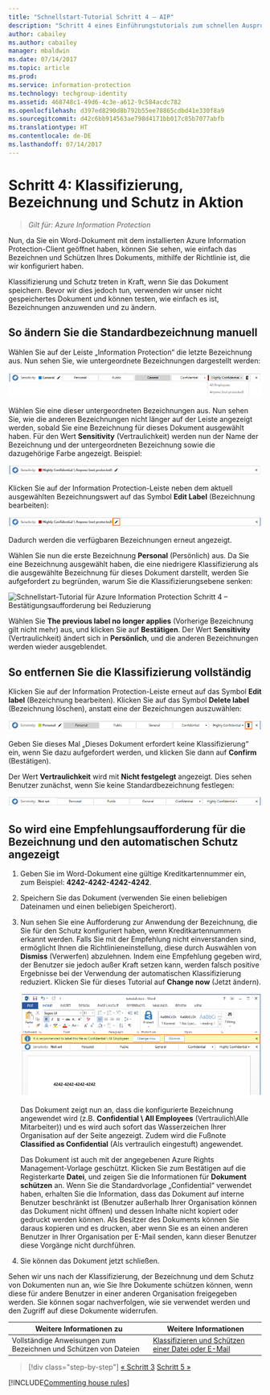 ```yaml
---
title: "Schnellstart-Tutorial Schritt 4 – AIP"
description: "Schritt 4 eines Einführungstutorials zum schnellen Ausprobieren von Azure Information Protection – Bezeichnung und Schutz in Aktion."
author: cabailey
ms.author: cabailey
manager: mbaldwin
ms.date: 07/14/2017
ms.topic: article
ms.prod: 
ms.service: information-protection
ms.technology: techgroup-identity
ms.assetid: 468748c1-49d6-4c3e-a612-9c584acdc782
ms.openlocfilehash: d397ed8290d8b792b55ee78865cdbd41e330f8a9
ms.sourcegitcommit: d42c6bb914563ae798d4171bb017c85b7077abfb
ms.translationtype: HT
ms.contentlocale: de-DE
ms.lasthandoff: 07/14/2017
---
```

# <a name="step-4-see-classification-labeling-and-protection-in-action"></a>Schritt 4: Klassifizierung, Bezeichnung und Schutz in Aktion 

>*Gilt für: Azure Information Protection*

Nun, da Sie ein Word-Dokument mit dem installierten Azure Information Protection-Client geöffnet haben, können Sie sehen, wie einfach das Bezeichnen und Schützen Ihres Dokuments, mithilfe der Richtlinie ist, die wir konfiguriert haben.

Klassifizierung und Schutz treten in Kraft, wenn Sie das Dokument speichern. Bevor wir dies jedoch tun, verwenden wir unser nicht gespeichertes Dokument und können testen, wie einfach es ist, Bezeichnungen anzuwenden und zu ändern.

## <a name="to-manually-change-our-default-label"></a>So ändern Sie die Standardbezeichnung manuell

Wählen Sie auf der Leiste „Information Protection“ die letzte Bezeichnung aus. Nun sehen Sie, wie untergeordnete Bezeichnungen dargestellt werden:

![Schnellstart-Tutorial für Azure Information Protection Schritt 4 – Auswählen einer untergeordneten Bezeichnung](../media/info-protect-sub-labelsv2.png)

Wählen Sie eine dieser untergeordneten Bezeichnungen aus. Nun sehen Sie, wie die anderen Bezeichnungen nicht länger auf der Leiste angezeigt werden, sobald Sie eine Bezeichnung für dieses Dokument ausgewählt haben. Für den Wert **Sensitivity** (Vertraulichkeit) werden nun der Name der Bezeichnung und der untergeordneten Bezeichnung sowie die dazugehörige Farbe angezeigt. Beispiel:

![Schnellstart-Tutorial für Azure Information Protection Schritt 4 – ausgewählte untergeordnete Bezeichnung](../media/info-protect-sub-label-selectedv2.png)

Klicken Sie auf der Information Protection-Leiste neben dem aktuell ausgewählten Bezeichnungswert auf das Symbol **Edit Label** (Bezeichnung bearbeiten):

![Schnellstart-Tutorial für Azure Information Protection Schritt 4 – Symbol „Bezeichnung bearbeiten“](../media/info-protect-edit-label-selectedv2.png)

Dadurch werden die verfügbaren Bezeichnungen erneut angezeigt.

Wählen Sie nun die erste Bezeichnung **Personal** (Persönlich) aus. Da Sie eine Bezeichnung ausgewählt haben, die eine niedrigere Klassifizierung als die ausgewählte Bezeichnung für dieses Dokument darstellt, werden Sie aufgefordert zu begründen, warum Sie die Klassifizierungsebene senken:

![Schnellstart-Tutorial für Azure Information Protection Schritt 4 – Bestätigungsaufforderung bei Reduzierung](../media/info-protect-lower-justification.png)

Wählen Sie **The previous label no longer applies** (Vorherige Bezeichnung gilt nicht mehr) aus, und klicken Sie auf **Bestätigen**. Der Wert **Sensitivity** (Vertraulichkeit) ändert sich in **Persönlich**, und die anderen Bezeichnungen werden wieder ausgeblendet.

## <a name="to-remove-the-classification-completely"></a>So entfernen Sie die Klassifizierung vollständig

Klicken Sie auf der Information Protection-Leiste erneut auf das Symbol **Edit label** (Bezeichnung bearbeiten). Klicken Sie auf das Symbol **Delete label** (Bezeichnung löschen), anstatt eine der Bezeichnungen auszuwählen:

![Schnellstart-Tutorial für Azure Information Protection Schritt 4 – Symbol „Löschen“](../media/delete-icon-from-personalv2.png)

Geben Sie dieses Mal „Dieses Dokument erfordert keine Klassifizierung“ ein, wenn Sie dazu aufgefordert werden, und klicken Sie dann auf **Confirm** (Bestätigen).  

Der Wert **Vertraulichkeit** wird mit **Nicht festgelegt** angezeigt. Dies sehen Benutzer zunächst, wenn Sie keine Standardbezeichnung festlegen:

![Schnellstart-Tutorial für Azure Information Protection Schritt 4 – Entfernen der Klassifizierung](../media/sensitivity-not-setv2.png)


## <a name="to-see-a-recommendation-prompt-for-labeling-and-automatic-protection"></a>So wird eine Empfehlungsaufforderung für die Bezeichnung und den automatischen Schutz angezeigt

1. Geben Sie im Word-Dokument eine gültige Kreditkartennummer ein, zum Beispiel: **4242-4242-4242-4242**. 

2. Speichern Sie das Dokument (verwenden Sie einen beliebigen Dateinamen und einen beliebigen Speicherort). 

3. Nun sehen Sie eine Aufforderung zur Anwendung der Bezeichnung, die Sie für den Schutz konfiguriert haben, wenn Kreditkartennummern erkannt werden. Falls Sie mit der Empfehlung nicht einverstanden sind, ermöglicht Ihnen die Richtlinieneinstellung, diese durch Auswählen von **Dismiss** (Verwerfen) abzulehnen. Indem eine Empfehlung gegeben wird, der Benutzer sie jedoch außer Kraft setzen kann, werden falsch positive Ergebnisse bei der Verwendung der automatischen Klassifizierung reduziert. Klicken Sie für dieses Tutorial auf **Change now** (Jetzt ändern).

    ![Schnellstart-Tutorial für Azure Information Protection Schritt 4 – Empfehlungsaufforderung](../media/change-nowv2.png)

    Das Dokument zeigt nun an, dass die konfigurierte Bezeichnung angewendet wird (z.B. **Confidential \ All Employees** (Vertraulich\Alle Mitarbeiter)) und es wird auch sofort das Wasserzeichen Ihrer Organisation auf der Seite angezeigt. Zudem wird die Fußnote **Classified as Confidential** (Als vertraulich eingestuft) angewendet. 

    Das Dokument ist auch mit der angegebenen Azure Rights Management-Vorlage geschützt. Klicken Sie zum Bestätigen auf die Registerkarte **Datei**, und zeigen Sie die Informationen für **Dokument schützen** an. Wenn Sie die Standardvorlage „Confidential“ verwendet haben, erhalten Sie die Information, dass das Dokument auf interne Benutzer beschränkt ist (Benutzer außerhalb Ihrer Organisation können das Dokument nicht öffnen) und dessen Inhalte nicht kopiert oder gedruckt werden können. Als Besitzer des Dokuments können Sie daraus kopieren und es drucken, aber wenn Sie es an einen anderen Benutzer in Ihrer Organisation per E-Mail senden, kann dieser Benutzer diese Vorgänge nicht durchführen.

4. Sie können das Dokument jetzt schließen.

Sehen wir uns nach der Klassifizierung, der Bezeichnung und dem Schutz von Dokumenten nun an, wie Sie Ihre Dokumente schützen können, wenn diese für andere Benutzer in einer anderen Organisation freigegeben werden. Sie können sogar nachverfolgen, wie sie verwendet werden und den Zugriff auf diese Dokumente widerrufen.

|Weitere Informationen zu|Weitere Informationen|
|--------------------------------|--------------------------|
|Vollständige Anweisungen zum Bezeichnen und Schützen von Dateien |[Klassifizieren und Schützen einer Datei oder E-Mail](../rms-client/client-classify-protect.md)|





>[!div class="step-by-step"]
[&#171; Schritt 3](infoprotect-tutorial-step3.md)
[Schritt 5 &#187;](infoprotect-tutorial-step5.md)

[!INCLUDE[Commenting house rules](../includes/houserules.md)]